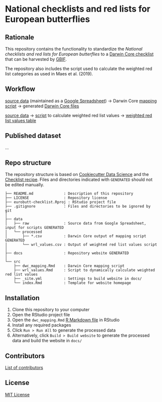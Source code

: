 # National checklists and red lists for European butterflies

## Rationale

This repository contains the functionality to standardize the _National checklists and red lists for European butterflies_ to a [Darwin Core checklist](https://www.gbif.org/dataset-classes) that can be harvested by [GBIF](http://www.gbif.org).

The repository also includes the script used to calculate the weighted red list categories as used in Maes et al. (2019).

## Workflow

[source data](data/raw) (maintained as a [Google Spreadsheet](https://docs.google.com/spreadsheets/d/1RvxpOYf2ZrTu9nsTLumoi-G-GGhh6_lV37TNtPiVES4/edit?usp=sharing)) → Darwin Core [mapping script](src/dwc_mapping.Rmd) → generated [Darwin Core files](data/processed)

[source data](data/raw) → [script](src/wrl_values.Rmd) to calculate weighted red list values → [weighted red list values table](data/processed/wrl)

## Published dataset

...

## Repo structure

The repository structure is based on [Cookiecutter Data Science](http://drivendata.github.io/cookiecutter-data-science/) and the [Checklist recipe](https://github.com/trias-project/checklist-recipe). Files and directories indicated with `GENERATED` should not be edited manually.

```
├── README.md              : Description of this repository
├── LICENSE                : Repository license
├── eurobutt-checklist.Rproj : RStudio project file
├── .gitignore             : Files and directories to be ignored by git
│
├── data
│   ├── raw                : Source data from Google Spreadsheet, input for scripts GENERATED
│   └── processed
│       ├── *.csv          : Darwin Core output of mapping script GENERATED
│       └── wrl_values.csv : Output of weighted red list values script
│
├── docs                   : Repository website GENERATED
│
└── src
    ├── dwc_mapping.Rmd    : Darwin Core mapping script
    ├── wrl_values.Rmd     : Script to dynamically calculate weighted red list values
    ├── _site.yml          : Settings to build website in docs/
    └── index.Rmd          : Template for website homepage
```

## Installation

1. Clone this repository to your computer
2. Open the RStudio project file
3. Open the `dwc_mapping.Rmd` [R Markdown file](https://rmarkdown.rstudio.com/) in RStudio
4. Install any required packages
5. Click `Run > Run All` to generate the processed data
6. Alternatively, click `Build > Build website` to generate the processed data and build the website in `docs/`

## Contributors

[List of contributors](https://github.com/inbo/eurobutt-checklist/contributors)

## License

[MIT License](https://github.com/inbo/eurobutt-checklist/blob/master/LICENSE)

